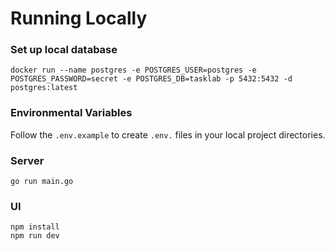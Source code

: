 # Running Locally

### Set up local database
```docker run --name postgres -e POSTGRES_USER=postgres -e POSTGRES_PASSWORD=secret -e POSTGRES_DB=tasklab -p 5432:5432 -d postgres:latest```

### Environmental Variables
Follow the `.env.example` to create `.env.` files in your local project directories.

### Server
```go run main.go```

### UI
```
npm install
npm run dev
```